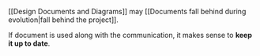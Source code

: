 [[Design Documents and Diagrams]] may [[Documents fall behind during evolution|fall behind the project]].

If document is used along with the communication, it makes sense to **keep it up to date**.
